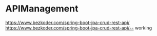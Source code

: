 # APIManagement

https://www.bezkoder.com/spring-boot-jpa-crud-rest-api/
https://www.bezkoder.com/spring-boot-jpa-crud-rest-api/-- working

